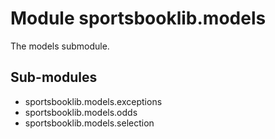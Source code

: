 Module sportsbooklib.models
===========================
The models submodule.

Sub-modules
-----------
* sportsbooklib.models.exceptions
* sportsbooklib.models.odds
* sportsbooklib.models.selection